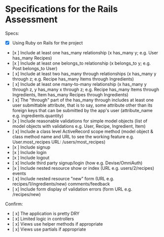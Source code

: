 # Specifications for the Rails Assessment

Specs:
- [x] Using Ruby on Rails for the project
- [x ] Include at least one has_many relationship (x has_many y; e.g. User has_many Recipes) 
- [x ] Include at least one belongs_to relationship (x belongs_to y; e.g. Post belongs_to User)
- [ x] Include at least two has_many through relationships (x has_many y through z; e.g. Recipe has_many Items through Ingredients)
- [ x] Include at least one many-to-many relationship (x has_many y through z, y has_many x through z; e.g. Recipe has_many Items through Ingredients, Item has_many Recipes through Ingredients)
- [ x] The "through" part of the has_many through includes at least one user submittable attribute, that is to say, some attribute other than its foreign keys that can be submitted by the app's user (attribute_name e.g. ingredients.quantity)
- [x ] Include reasonable validations for simple model objects (list of model objects with validations e.g. User, Recipe, Ingredient, Item)
- [ x] Include a class level ActiveRecord scope method (model object & class method name and URL to see the working feature e.g. User.most_recipes URL: /users/most_recipes)
- [x ] Include signup
- [x ] Include login
- [x ] Include logout
- [ x] Include third party signup/login (how e.g. Devise/OmniAuth)
- [x ] Include nested resource show or index (URL e.g. users/2/recipes) events
- [ x] Include nested resource "new" form (URL e.g. recipes/1/ingredients/new) comments/feedback
- [ x] Include form display of validation errors (form URL e.g. /recipes/new)

Confirm:
- [ x] The application is pretty DRY
- [ x] Limited logic in controllers
- [ x] Views use helper methods if appropriate
- [ x] Views use partials if appropriate